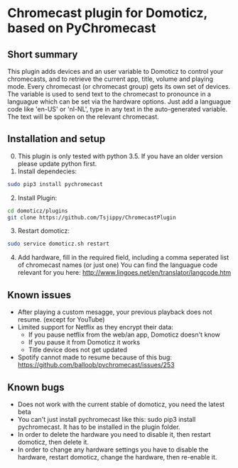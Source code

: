 Chromecast plugin for Domoticz, based on PyChromecast
============================================


Short summary
-------------
This plugin adds devices and an user variable to Domoticz to control your chromecasts, and to retrieve the current app, title, volume and playing mode.
Every chromecast (or chromecast group) gets its own set of devices.
The variable is used to send text to the chromecast to pronounce in a languague which can be set via the hardware options.
Just add a languague code like 'en-US' or 'nl-NL', type in any text in the auto-generated variable. The text will be spoken on the relevant chromecast.

Installation and setup
----------------------
0) This plugin is only tested with python 3.5. If you have an older version please update python first.
1) Install dependecies: 
```bash
sudo pip3 install pychromecast
```
2)  Install Plugin: 
```bash
cd domoticz/plugins
git clone https://github.com/Tsjippy/ChromecastPlugin
```
3) Restart domoticz: 
```bash
sudo service domoticz.sh restart
```
4) Add hardware, fill in the required field, including a comma seperated list of chromecast names (or just one)
You can find the languague code relevant for you here: http://www.lingoes.net/en/translator/langcode.htm

Known issues
----------
* After playing a custom mesagge, your previous playback does not resume. (except for YouTube)
* Limited support for Netflix as they encrypt their data:
  * If you pause netflix from the web/an app, Domoticz doesn't know
  * If you pause it from Domoticz it works
  * Title device does not get updated
* Spotify cannot made to resume because of this bug: https://github.com/balloob/pychromecast/issues/253

Known bugs
----------
* Does not work with the current stable of domoticz, you need the latest beta
* You can't just install pychromecast like this: sudo pip3 install pychromecast. It has to be installed in the plugin folder.
* In order to delete the hardware you need to disable it, then restart domoticz, then delete it.
* In order to change any hardware settings you have to disable the hardware, restart domoticz, change the hardware, then re-enable it.

